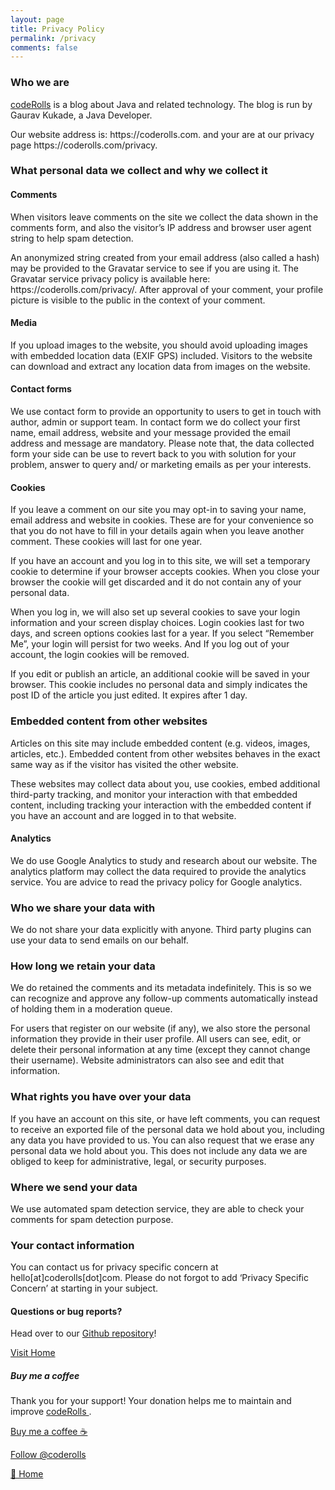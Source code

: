```yaml
---
layout: page
title: Privacy Policy
permalink: /privacy
comments: false
---
```


<div class="row justify-content-between">
<div class="col-md-8 pr-5">
<h3>Who we are</h3>
<p><a href="/">codeRolls</a> is a blog about Java and related technology. The blog is run by Gaurav Kukade, a Java Developer.</p>

<p>Our website address is: https://coderolls.com. and your are at our privacy page https://coderolls.com/privacy.</p>

<h3>What personal data we collect and why we collect it</h3>
<h4>Comments</h4>
<p>When visitors leave comments on the site we collect the data shown in the comments form, and also the visitor’s IP address and browser user agent string to help spam detection.</p>

<p>An anonymized string created from your email address (also called a hash) may be provided to the Gravatar service to see if you are using it. The Gravatar service privacy policy is available here: https://coderolls.com/privacy/. After approval of your comment, your profile picture is visible to the public in the context of your comment.</p>

<h4>Media</h4>
<p>If you upload images to the website, you should avoid uploading images with embedded location data (EXIF GPS) included. Visitors to the website can download and extract any location data from images on the website.</p>

<h4>Contact forms</h4>
<p>We use contact form to provide an opportunity to users to get in touch with author, admin or support team. In contact form we do collect your first name, email address, website and your message provided the email address and message are mandatory. Please note that, the data collected form your side can be use to revert back to you with solution for your problem, answer to query and/ or marketing emails as per your interests.</p>

<h4>Cookies</h4>
<p>If you leave a comment on our site you may opt-in to saving your name, email address and website in cookies. These are for your convenience so that you do not have to fill in your details again when you leave another comment. These cookies will last for one year.</p>

<p>If you have an account and you log in to this site, we will set a temporary cookie to determine if your browser accepts cookies. When you close your browser the cookie will get discarded and it do not contain any of your personal data.</p>

<p>When you log in, we will also set up several cookies to save your login information and your screen display choices. Login cookies last for two days, and screen options cookies last for a year. If you select “Remember Me”, your login will persist for two weeks. And If you log out of your account, the login cookies will be removed.</p>

<p>If you edit or publish an article, an additional cookie will be saved in your browser. This cookie includes no personal data and simply indicates the post ID of the article you just edited. It expires after 1 day.</p>

<h3>Embedded content from other websites</h3>
<p>Articles on this site may include embedded content (e.g. videos, images, articles, etc.). Embedded content from other websites behaves in the exact same way as if the visitor has visited the other website.</p>

<p>These websites may collect data about you, use cookies, embed additional third-party tracking, and monitor your interaction with that embedded content, including tracking your interaction with the embedded content if you have an account and are logged in to that website.</p>

<h4>Analytics</h4>
<p>We do use Google Analytics to study and research about our website. The analytics platform may collect the data required to provide the analytics service. You are advice to read the privacy policy for Google analytics.</p>

<h3>Who we share your data with</h3>
<p>We do not share your data explicitly with anyone. Third party plugins can use your data to send emails on our behalf.</p>

<h3>How long we retain your data</h3>
<p>We do retained the comments and its metadata indefinitely. This is so we can recognize and approve any follow-up comments automatically instead of holding them in a moderation queue.</p>

<p>For users that register on our website (if any), we also store the personal information they provide in their user profile. All users can see, edit, or delete their personal information at any time (except they cannot change their username). Website administrators can also see and edit that information.</p>

<h3>What rights you have over your data</h3>
<p>If you have an account on this site, or have left comments, you can request to receive an exported file of the personal data we hold about you, including any data you have provided to us. You can also request that we erase any personal data we hold about you. This does not include any data we are obliged to keep for administrative, legal, or security purposes.</p>

<h3>Where we send your data</h3>
<p>We use automated spam detection service, they are able to check your comments for spam detection purpose.</p>

<h3>Your contact information</h3>
<p>You can contact us for privacy specific concern at hello[at]coderolls[dot]com. Please do not forgot to add ‘Privacy Specific Concern’ at starting in your subject.</p>

<h4>Questions or bug reports?</h4>

<p>Head over to our <a href="https://github.com/coderolls/coderolls.github.io">Github repository</a>!</p>

<p><a href="/">Visit Home</a></p>
</div>


<div class="col-md-4">

<div class="sticky-top sticky-top-80">
<h5>Buy me a coffee</h5>

<p>Thank you for your support! Your donation helps me to maintain and improve <a target="_blank" href="/">codeRolls <i class="fab fa-github"></i></a>.</p>

<a target="_blank" href="https://paypal.me/GauravKukade" class="btn btn-success">Buy me a coffee ☕</a>

<p class="my-5"><a href="https://twitter.com/coderolls?ref_src=twsrc%5Etfw" class="twitter-follow-button" data-show-count="false">Follow @coderolls</a><script async src="https://platform.twitter.com/widgets.js" charset="utf-8"></script></p>

<p class="my-5"><a href="/" >🏡 Home</a></p>

</div>
</div>
</div>